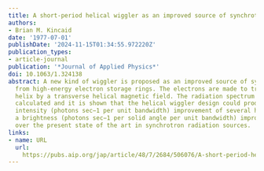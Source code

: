 ```yaml
---
title: A short-period helical wiggler as an improved source of synchrotron radiation
authors:
- Brian M. Kincaid
date: '1977-07-01'
publishDate: '2024-11-15T01:34:55.972220Z'
publication_types:
- article-journal
publication: '*Journal of Applied Physics*'
doi: 10.1063/1.324138
abstract: A new kind of wiggler is proposed as an improved source of synchrotron radiation
  from high-energy electron storage rings. The electrons are made to travel in a short-period
  helix by a transverse helical magnetic field. The radiation spectrum produced is
  calculated and it is shown that the helical wiggler design could produce a total
  intensity (photons sec−1 per unit bandwidth) improvement of several hundred and
  a brightness (photons sec−1 per solid angle per unit bandwidth) improvement of 4×104
  over the present state of the art in synchrotron radiation sources.
links:
- name: URL
  url: 
    https://pubs.aip.org/jap/article/48/7/2684/506076/A-short-period-helical-wiggler-as-an-improved
---
```

